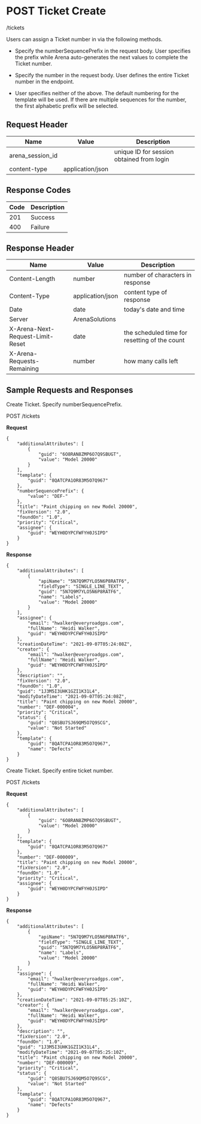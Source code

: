 # POST Ticket Create
/tickets

Users can assign a Ticket number in via the following methods.  

* Specify the numberSequencePrefix in the request body. User specifies the prefix while Arena auto-generates the next values to complete the Ticket number.

* Specify the number in the request body. User defines the entire Ticket number in the endpoint.

* User specifies neither of the above. The default numbering for the template will be used. If there are multiple sequences for the number, the first alphabetic prefix will be selected.

## Request Header

| Name  | Value  | Description  |
|  --- |  --- |  --- | 
| arena_session_id  |   | unique ID for session obtained from login  |
| content-type  | application/json  |   |

## Response Codes

| Code  | Description  |
|  --- |  --- | 
| 201  | Success  |
| 400  | Failure  |

## Response Header

| Name  | Value  | Description  |
|  --- |  --- |  --- | 
| Content-Length  | number  | number of characters in response  |
| Content-Type  | application/json  | content type of response  |
| Date  | date  | today's date and time  |
| Server  | ArenaSolutions  |   |
| X-Arena-Next-Request-Limit-Reset   | date  | the scheduled time for resetting of the count  |
| X-Arena-Requests-Remaining   | number  | how many calls left  |

## Sample Requests and Responses
Create Ticket. Specify numberSequencePrefix.

POST /tickets

**Request** 

```
{
    "additionalAttributes": [
        {
            "guid": "6O8RAN8ZMP6O7Q9SBUGT",
            "value": "Model 20000"
        }
    ],
    "template": {
        "guid": "8QATCPA1OR83M5O7Q967"
    },
    "numberSequencePrefix": {
        "value": "DEF-"
    },
    "title": "Paint chipping on new Model 20000",
    "fixVersion": "2.0",
    "foundOn": "1.0",
    "priority": "Critical",
    "assignee": {
        "guid": "WEYH0DYPCFWFYH0JSIPD"
    }
}
```
**Response** 

```
{
    "additionalAttributes": [
        {
            "apiName": "5N7Q9M7YLO5N6P8RATF6",
            "fieldType": "SINGLE_LINE_TEXT",
            "guid": "5N7Q9M7YLO5N6P8RATF6",
            "name": "Labels",
            "value": "Model 20000"
        }
    ],
    "assignee": {
        "email": "hwalker@everyroadgps.com",
        "fullName": "Heidi Walker",
        "guid": "WEYH0DYPCFWFYH0JSIPD"
    },
    "creationDateTime": "2021-09-07T05:24:08Z",
    "creator": {
        "email": "hwalker@everyroadgps.com",
        "fullName": "Heidi Walker",
        "guid": "WEYH0DYPCFWFYH0JSIPD"
    },
    "description": "",
    "fixVersion": "2.0",
    "foundOn": "1.0",
    "guid": "1J3M5I3UHK1GZI1K31L4",
    "modifyDateTime": "2021-09-07T05:24:08Z",
    "title": "Paint chipping on new Model 20000",
    "number": "DEF-000004",
    "priority": "Critical",
    "status": {
        "guid": "Q8SBU7SJ69QM5O7Q9SCG",
        "value": "Not Started"
    },
    "template": {
        "guid": "8QATCPA1OR83M5O7Q967",
        "name": "Defects"
    }
}
```
Create Ticket. Specify entire ticket number.

POST /tickets

**Request** 

```
{
    "additionalAttributes": [
        {
            "guid": "6O8RAN8ZMP6O7Q9SBUGT",
            "value": "Model 20000"
        }
    ],
    "template": {
        "guid": "8QATCPA1OR83M5O7Q967"
    },
    "number": "DEF-000009",
    "title": "Paint chipping on new Model 20000",
    "fixVersion": "2.0",
    "foundOn": "1.0",
    "priority": "Critical",
    "assignee": {
        "guid": "WEYH0DYPCFWFYH0JSIPD"
    }
}
```
**Response** 

```
{
    "additionalAttributes": [
        {
            "apiName": "5N7Q9M7YLO5N6P8RATF6",
            "fieldType": "SINGLE_LINE_TEXT",
            "guid": "5N7Q9M7YLO5N6P8RATF6",
            "name": "Labels",
            "value": "Model 20000"
        }
    ],
    "assignee": {
        "email": "hwalker@everyroadgps.com",
        "fullName": "Heidi Walker",
        "guid": "WEYH0DYPCFWFYH0JSIPD"
    },
    "creationDateTime": "2021-09-07T05:25:10Z",
    "creator": {
        "email": "hwalker@everyroadgps.com",
        "fullName": "Heidi Walker",
        "guid": "WEYH0DYPCFWFYH0JSIPD"
    },
    "description": "",
    "fixVersion": "2.0",
    "foundOn": "1.0",
    "guid": "1J3M5I3UHK1GZI1K31L4",
    "modifyDateTime": "2021-09-07T05:25:10Z",
    "title": "Paint chipping on new Model 20000",
    "number": "DEF-000009",
    "priority": "Critical",
    "status": {
        "guid": "Q8SBU7SJ69QM5O7Q9SCG",
        "value": "Not Started"
    },
    "template": {
        "guid": "8QATCPA1OR83M5O7Q967",
        "name": "Defects"
    }
}
```
